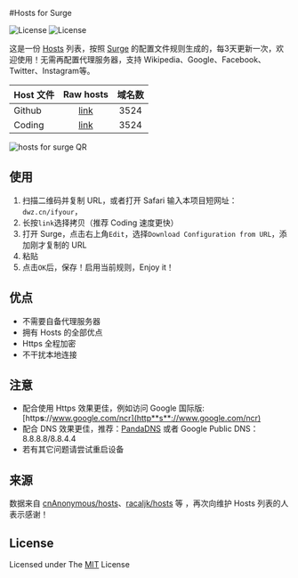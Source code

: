 #Hosts for Surge

![License](https://img.shields.io/badge/License-MIT-orange.svg)
![License](https://img.shields.io/wercker/ci/wercker/docs.svg)


这是一份 [Hosts](https://zh.wikipedia.org/wiki/Hosts%E6%96%87%E4%BB%B6) 列表，按照 [Surge](https://itunes.apple.com/cn/app/surge-web-developer-tool-proxy/id1040100637?mt=8) 的配置文件规则生成的，每3天更新一次，欢迎使用！无需再配置代理服务器，支持 Wikipedia、Google、Facebook、Twitter、Instagram等。

Host 文件 | Raw hosts | 域名数
---------|:---------:|:---------:
Github  | [link](https://raw.githubusercontent.com/ifyour/Hosts-for-Surge/master/hosts.conf) | 3524
Coding | [link](https://coding.net/u/ifyour/p/hosts-for-Surge/git/raw/master/hosts.conf) | 3524

![hosts for surge QR](http://ww2.sinaimg.cn/large/6057861cgw1f2qgmw5a3qg203o03oa9t.gif)

## 使用
1. 扫描二维码并复制 URL，或者打开 Safari 输入本项目短网址：`dwz.cn/ifyour`，
2. 长按`link`选择拷贝（推荐 Coding 速度更快）
3. 打开 Surge，点击右上角`Edit`，选择`Download Configuration from URL`，添加刚才复制的 URL
4. 粘贴
5. 点击`OK`后，保存！启用当前规则，Enjoy it！

## 优点

* 不需要自备代理服务器
* 拥有 Hosts 的全部优点
* Https 全程加密
* 不干扰本地连接

## 注意
* 配合使用 Https 效果更佳，例如访问 Google 国际版:[http**s**://www.google.com/ncr](http**s**://www.google.com/ncr)
* 配合 DNS 效果更佳，推荐：[PandaDNS](https://dns.pandadns.xyz/) 或者 Google Public DNS：8.8.8.8/8.8.4.4
* 若有其它问题请尝试重启设备


## 来源

数据来自 [cnAnonymous/hosts](https://github.com/cnAnonymous/hosts)、[racaljk/hosts](https://github.com/racaljk/hosts) 等 ，再次向维护 Hosts 列表的人表示感谢！

## License
Licensed under The [MIT](https://github.com/txthinking/google-hosts/blob/master/LICENSE) License






